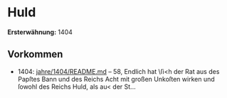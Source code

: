 # Huld

**Ersterwähnung:** 1404

## Vorkommen
- 1404: [jahre/1404/README.md](../jahre/1404/README.md) – 58, Endlich hat \ſi<h der Rat
aus des Papſtes Bann und des Reichs Acht mit großen
Unkoſten wirken und ſowohl des Reichs Huld, als au<
der St...
